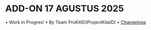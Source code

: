 # ADD-ON 17 AGUSTUS 2025
 • Work In Progres!
 • By Team ProKitID(ProjectKitaID)
 • [Changelogs](https://github.com/ProKitID/Addon-Minecraft-17-Agustus/blob/main/CHANGELOG.md)
